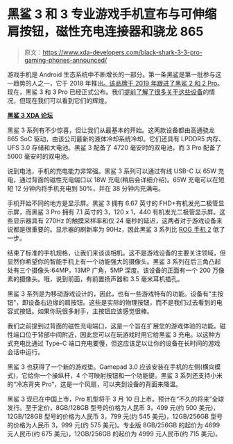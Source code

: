# 黑鲨 3 和 3 专业游戏手机宣布与可伸缩肩按钮，磁性充电连接器和骁龙 865

> 原文：<https://www.xda-developers.com/black-shark-3-3-pro-gaming-phones-announced/>

游戏手机是 Android 生态系统中不断增长的一部分。第一条黑鲨是第一批参与这一趋势的人之一，它于 2018 年推出[。该品牌于 2019 年跟进了黑鲨 2 和 2 Pro](https://www.xda-developers.com/xiaomi-black-shark-gaming-phone-announced/)。现在，黑鲨 3 和 3 Pro 已经正式公布。我们[提前了解了很多关于这些设备](https://www.xda-developers.com/black-shark-3-gaming-phone-magnetic-charging-port-65w-charging-support/)的情况，但现在我们可以看到它们的辉煌。

**[黑鲨 3 XDA 论坛](https://forum.xda-developers.com/black-shark-3)**

黑鲨 3 系列有不少惊喜，但让我们从最基本的开始。这两款设备都由高通骁龙 865 SoC 驱动，由该公司最新的液体冷却系统冷却。它们还具有 LPDDR5 内存、UFS 3.0 存储和大电池。黑鲨 3 配备了 4720 毫安时的双电池，而 3 Pro 配备了 5000 毫安时的双电池。

说到电池，手机的充电能力非常强。黑鲨 3 系列可以通过有线 USB-C 以 65W 充电，通过背面的磁性充电端口以 18W 充电(稍后会详细介绍)。65W 充电可以在短短 12 分钟内将手机充电到 50%，并在 38 分钟内充满电。

手机开始不同的地方是显示屏。黑鲨 3 拥有 6.67 英寸的 FHD+有机发光二极管显示屏，而黑鲨 3 Pro 拥有 7.1 英寸的 3，120 x 1，440 有机发光二极管显示屏。这些显示器具有 270Hz 的触摸采样率和仅 24 毫秒的延迟，这两者对于游戏设备来说都是很重要的。显示器的刷新率为 90Hz，因此黑鲨 3 系列比 [ROG 手机 2](https://www.xda-developers.com/asus-rog-phone-ii-specs-features-pricing-availability/) 低了一步。

结束了标准的手机规格，让我们来谈谈相机。这不是游戏设备的主要关注领域，但显然你希望你的智能手机上有一个功能强大的摄像头。黑鲨 3 系列在后三角凸起处有三个摄像头:64MP，13MP 广角，5MP 深度。该设备的正面有一个 200 万像素的摄像头。哦，说到前面，有前置扬声器和 3.5 毫米耳机插孔。

黑鲨 3 系列是为移动游戏设计的，因此，也有一些游戏特有的功能。设备有“主按钮”，即设备右边缘的肩按钮。这些是实际的物理按钮，而不是我们过去看到的电容式按钮。如果你玩很多射手，主按钮应该感觉很棒。

我们之前提到过背面的磁性充电端口，这是一个旨在扩展您的游戏体验的功能。磁性端口位于背部中间附近，因此您可以在玩游戏时用它给黑鲨 3 充电。以这种方式充电比通过 Type-C 端口充电要慢，但这应该足以让你的设备在长时间的游戏会话中运行。

黑鲨 3 也获得了一个新的游戏垫。Gamepad 3.0 应该安装在手机的左侧(横向模式)，它给你一个操纵杆，4 个可映射按钮和一个功能键。黑鲨 3 系列还支持小米的“冷冻背夹 Pro”，这是一个风扇，可以夹到设备的背面来降温。

黑鲨 3 现已在中国上市，Pro 机型将于 3 月 10 日上市。预计在“不久的将来”全球发行。至于定价，8GB/128GB 型号的价格为人民币 3，499 元(约 500 美元)，12GB/128GB 型号的价格为人民币 3，799 元(约 545 美元)，12GB/256GB 型号的价格为人民币 3，999 元(约 575 美元)。专业版 8GB/256GB 的起价为 4699 元人民币(约 675 美元)，12GB/256GB 的起价为 4999 元人民币(约 715 美元)。